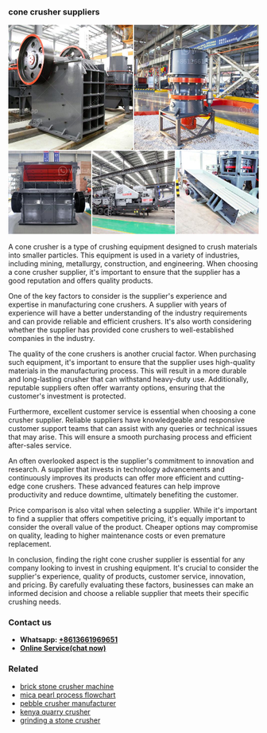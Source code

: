 <h3>cone crusher suppliers</h3><img src='1706768000.jpg' alt=''><p>A cone crusher is a type of crushing equipment designed to crush materials into smaller particles. This equipment is used in a variety of industries, including mining, metallurgy, construction, and engineering. When choosing a cone crusher supplier, it's important to ensure that the supplier has a good reputation and offers quality products.</p><p>One of the key factors to consider is the supplier's experience and expertise in manufacturing cone crushers. A supplier with years of experience will have a better understanding of the industry requirements and can provide reliable and efficient crushers. It's also worth considering whether the supplier has provided cone crushers to well-established companies in the industry.</p><p>The quality of the cone crushers is another crucial factor. When purchasing such equipment, it's important to ensure that the supplier uses high-quality materials in the manufacturing process. This will result in a more durable and long-lasting crusher that can withstand heavy-duty use. Additionally, reputable suppliers often offer warranty options, ensuring that the customer's investment is protected.</p><p>Furthermore, excellent customer service is essential when choosing a cone crusher supplier. Reliable suppliers have knowledgeable and responsive customer support teams that can assist with any queries or technical issues that may arise. This will ensure a smooth purchasing process and efficient after-sales service.</p><p>An often overlooked aspect is the supplier's commitment to innovation and research. A supplier that invests in technology advancements and continuously improves its products can offer more efficient and cutting-edge cone crushers. These advanced features can help improve productivity and reduce downtime, ultimately benefiting the customer.</p><p>Price comparison is also vital when selecting a supplier. While it's important to find a supplier that offers competitive pricing, it's equally important to consider the overall value of the product. Cheaper options may compromise on quality, leading to higher maintenance costs or even premature replacement.</p><p>In conclusion, finding the right cone crusher supplier is essential for any company looking to invest in crushing equipment. It's crucial to consider the supplier's experience, quality of products, customer service, innovation, and pricing. By carefully evaluating these factors, businesses can make an informed decision and choose a reliable supplier that meets their specific crushing needs.</p><h3>Contact us</h3><ul><li><strong>Whatsapp:&nbsp;<a href="https://wa.me/8613661969651">+8613661969651</a></strong></li><li><a href="https://swt.shibang-china.com/?git&amp;zhl&amp;cone crusher suppliers"><strong>Online Service(chat now)</strong></a></li></ul><h3>Related</h3><ul><li><a href='brick stone crusher machine.md'>brick stone crusher machine</a></li><li><a href='mica pearl process flowchart.md'>mica pearl process flowchart</a></li><li><a href='pebble crusher manufacturer.md'>pebble crusher manufacturer</a></li><li><a href='kenya quarry crusher.md'>kenya quarry crusher</a></li><li><a href='grinding a stone crusher.md'>grinding a stone crusher</a></li></ul>
